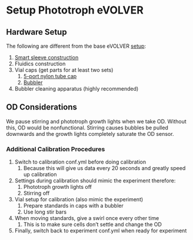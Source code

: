 # Setup Phototroph eVOLVER

## Hardware Setup

The following are different from the base eVOLVER [setup](../../../getting-started/unboxing-and-setting-up.md):

1. [Smart sleeve construction](photo-evolver-vials/photo-evolver-smart-sleeve-construction-guide.md)
2. Fluidics construction
3. Vial caps (get parts for at least two sets)
   1. [5-port nylon tube cap](../../../hardware/vial-caps/5-and-7-port-nylon-tubing-caps-construction-protocol.md)
   2. [Bubbler](../../custom-fluidics/bubblers-in-vial-aeration/bubbler-construction-protocol.md)
4. Bubbler cleaning apparatus (highly recommended)

## OD Considerations

We pause stirring and phototroph growth lights when we take OD. Without this, OD would be nonfunctional. Stirring causes bubbles be pulled downwards and the growth lights completely saturate the OD sensor.

### Additional Calibration Procedures

1. Switch to calibration conf.yml before doing calibration
   1. Because this will give us data every 20 seconds and greatly speed up calibration
2. Settings during calibration should mimic the experiment therefore:
   1. Phototroph growth lights off
   2. Stirring off
3. Vial setup for calibration (also mimic the experiment)
   1. Prepare standards in caps with a bubbler
   2. Use long stir bars
4. When moving standards, give a swirl once every other time
   1. This is to make sure cells don’t settle and change the OD
5. Finally, switch back to experiment conf.yml when ready for experiment
